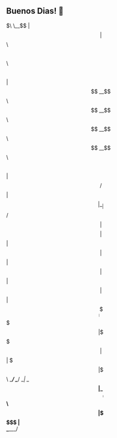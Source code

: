 ## Buenos Dias! 👋
   $$$$$\                                         
   \__$$ |                                        
      $$ | $$$$$$\   $$$$$$\   $$$$$$\   $$$$$$\  
      $$ |$$  __$$\ $$  __$$\ $$  __$$\ $$  __$$\ 
$$\   $$ |$$ /  $$ |$$ |  \__|$$ /  $$ |$$$$$$$$ |
$$ |  $$ |$$ |  $$ |$$ |      $$ |  $$ |$$   ____|
\$$$$$$  |\$$$$$$  |$$ |      \$$$$$$$ |\$$$$$$$\ 
 \______/  \______/ \__|       \____$$ | \_______|
                              $$\   $$ |          
                              \$$$$$$  |          
                               \______/           
                                                                                                                                                 
                                                                                                                                                 
